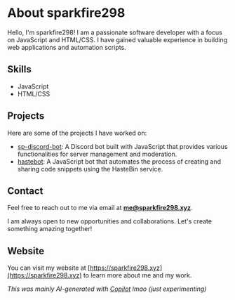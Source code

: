 # About sparkfire298

Hello, I'm sparkfire298! I am a passionate software developer with a focus on JavaScript and HTML/CSS. I have gained valuable experience in building web applications and automation scripts.

## Skills

- JavaScript
- HTML/CSS

## Projects

Here are some of the projects I have worked on:

- [sp-discord-bot](https://github.com/sparkfire298/sp-discord-bot): A Discord bot built with JavaScript that provides various functionalities for server management and moderation.
- [hastebot](https://github.com/sparkfire298/hastebot): A JavaScript bot that automates the process of creating and sharing code snippets using the HasteBin service.

## Contact

Feel free to reach out to me via email at **me@sparkfire298.xyz**.

I am always open to new opportunities and collaborations. Let's create something amazing together!

## Website

You can visit my website at [https://sparkfire298.xyz](https://sparkfire298.xyz) to learn more about me and my work.


*This was mainly AI-generated with [Copilot](https://github.com/features/copilot) lmao (just experimenting)*
